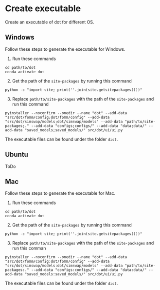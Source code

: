 # Create executable

Create an executable of dot for different OS.

## Windows

Follow these steps to generate the executable for Windows.

1. Run these commands

```
cd path/to/dot
conda activate dot
```

2. Get the path of the `site-packages` by running this command

```
python -c "import site; print(''.join(site.getsitepackages()))"
```

3. Replace `path/to/site-packages` with the path of the `site-packages` and run this command

```
pyinstaller --noconfirm --onedir --name "dot" --add-data "src/dot/fomm/config;dot/fomm/config" --add-data "src/dot/simswap/models;dot/simswap/models" --add-data "path/to/site-packages;." --add-data "configs;configs/" --add-data "data;data/" --add-data "saved_models;saved_models/" src/dot/ui/ui.py
```

The executable files can be found under the folder `dist`.

## Ubuntu

ToDo

## Mac
Follow these steps to generate the executable for Mac.

1. Run these commands

```
cd path/to/dot
conda activate dot
```

2. Get the path of the `site-packages` by running this command

```
python -c "import site; print(''.join(site.getsitepackages()))"
```

3. Replace `path/to/site-packages` with the path of the `site-packages` and run this comman

```
pyinstaller --noconfirm --onedir --name "dot" --add-data "src/dot/fomm/config:dot/fomm/config" --add-data "src/dot/simswap/models:dot/simswap/models" --add-data "path/to/site-packages:." --add-data "configs:configs/" --add-data "data:data/" --add-data "saved_models:saved_models/" src/dot/ui/ui.py
```

The executable files can be found under the folder `dist`.
